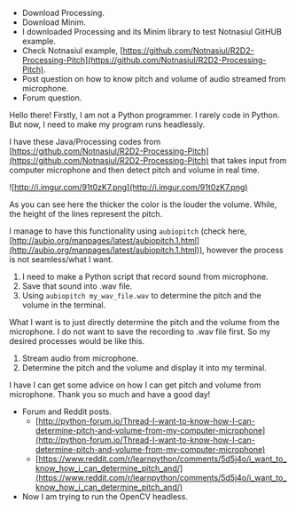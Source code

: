 * Download Processing.
* Download Minim.
* I downloaded Processing and its Minim library to test Notnasiul GitHUB example.
* Check Notnasiul example, [https://github.com/Notnasiul/R2D2-Processing-Pitch](https://github.com/Notnasiul/R2D2-Processing-Pitch).
* Post question on how to know pitch and volume of audio streamed from microphone.
* Forum question.

Hello there! Firstly, I am not a Python programmer. I rarely code in Python. But now, I need to make my program runs headlessly.

I have these Java/Processing codes from [https://github.com/Notnasiul/R2D2-Processing-Pitch](https://github.com/Notnasiul/R2D2-Processing-Pitch) that takes input from computer microphone and then detect pitch and volume in real time.

![http://i.imgur.com/91t0zK7.png](http://i.imgur.com/91t0zK7.png)

As you can see here the thicker the color is the louder the volume. While, the height of the lines represent the pitch.

I manage to have this functionality using `aubiopitch` (check here, [http://aubio.org/manpages/latest/aubiopitch.1.html](http://aubio.org/manpages/latest/aubiopitch.1.html)), however the process is not seamless/what I want.

1. I need to make a Python script that record sound from microphone.
2. Save that sound into .wav file.
3. Using `aubiopitch my_wav_file.wav` to determine the pitch and the volume in the terminal.

What I want is to just directly determine the pitch and the volume from the microphone. I do not want to save the recording to .wav file first. So my desired processes would be like this.

1. Stream audio from microphone.
2. Determine the pitch and the volume and display it into my terminal.

I have I can get some advice on how I can get pitch and volume from microphone.
Thank you so much and have a good day!

* Forum and Reddit posts.
    * [http://python-forum.io/Thread-I-want-to-know-how-I-can-determine-pitch-and-volume-from-my-computer-microphone](http://python-forum.io/Thread-I-want-to-know-how-I-can-determine-pitch-and-volume-from-my-computer-microphone)
    * [https://www.reddit.com/r/learnpython/comments/5d5j4o/i_want_to_know_how_i_can_determine_pitch_and/](https://www.reddit.com/r/learnpython/comments/5d5j4o/i_want_to_know_how_i_can_determine_pitch_and/)
* Now I am trying to run the OpenCV headless.